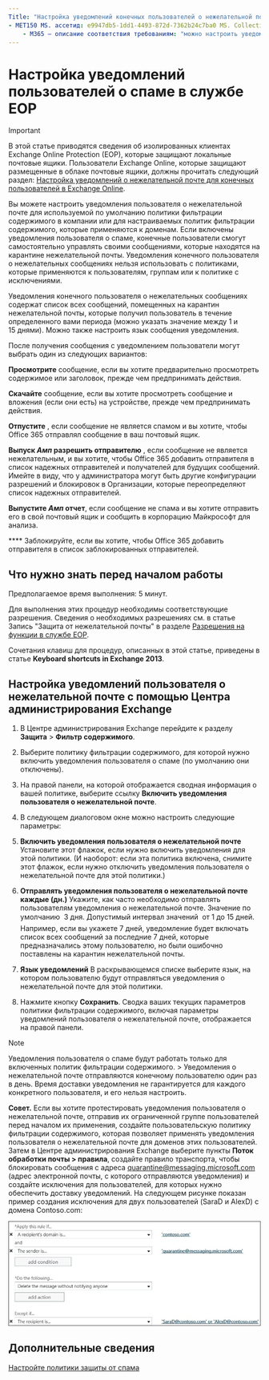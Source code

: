 ```yaml
---
Title: "Настройка уведомлений конечных пользователей о нежелательной почте в EOP" MS. author: кровлэй author: кккросс Manager: лаурави MS. аудитория: ИТ-специалистов МС. раздел: статья MS. Service: O365 – секкомп MS. Custom: TN2DMC локализатион_приорити: Normal Search. аппверид:
- MET150 MS. ассетид: e9947db5-1dd1-4493-872d-7362b24c7ba0 MS. Collection:
    - M365 — описание соответствия требованиям: "можно настроить уведомления о нежелательной почте для пользователей по умолчанию для политики фильтрации содержимого на уровне компании или для настраиваемых политик фильтрации содержимого, применяемых к доменам."
---
```


# <a name="configure-end-user-spam-notifications-in-eop"></a>Настройка уведомлений пользователей о спаме в службе EOP
  
> [!IMPORTANT]
> В этой статье приводятся сведения об изолированных клиентах Exchange Online Protection (EOP), которые защищают локальные почтовые ящики. Пользователи Exchange Online, которые защищают размещенные в облаке почтовые ящики, должны прочитать следующий раздел: [Настройка уведомлений о нежелательной почте для конечных пользователей в Exchange Online](configure-end-user-spam-notifications-in-exchange-online.md). 
  
Вы можете настроить уведомления пользователя о нежелательной почте для используемой по умолчанию политики фильтрации содержимого в компании или для настраиваемых политик фильтрации содержимого, которые применяются к доменам. Если включены уведомления пользователя о спаме, конечные пользователи смогут самостоятельно управлять своими сообщениями, которые находятся на карантине нежелательной почты. Уведомления конечного пользователя о нежелательных сообщениях нельзя использовать с политиками, которые применяются к пользователям, группам или к политике с исключениями.
  
Уведомления конечного пользователя о нежелательных сообщениях содержат список всех сообщений, помещенных на карантин нежелательной почты, которые получил пользователь в течение определенного вами периода (можно указать значение между 1 и 15 днями). Можно также настроить язык сообщения уведомления.
  
После получения сообщения с уведомлением пользователи могут выбрать один из следующих вариантов:

**Просмотрите** сообщение, если вы хотите предварительно просмотреть содержимое или заголовок, прежде чем предпринимать действия.

**Скачайте** сообщение, если вы хотите просмотреть сообщение и вложения (если они есть) на устройстве, прежде чем предпринимать действия.

**Отпустите** , если сообщение не является спамом и вы хотите, чтобы Office 365 отправлял сообщение в ваш почтовый ящик.

**Выпуск _Амп_ разрешить отправителю** , если сообщение не является нежелательным, и вы хотите, чтобы Office 365 добавить отправителя в список надежных отправителей и получателей для будущих сообщений. Имейте в виду, что у администратора могут быть другие конфигурации разрешений и блокировок в Организации, которые переопределяют список надежных отправителей.

**Выпустите _Амп_ отчет**, если сообщение не спама и вы хотите отправить его в свой почтовый ящик и сообщить в корпорацию Майкрософт для анализа.

**** Заблокируйте, если вы хотите, чтобы Office 365 добавить отправителя в список заблокированных отправителей.
  
## <a name="what-do-you-need-to-know-before-you-begin"></a>Что нужно знать перед началом работы
<a name="sectionSection0"> </a>

Предполагаемое время выполнения: 5 минут.
  
Для выполнения этих процедур необходимы соответствующие разрешения. Сведения о необходимых разрешениях см. в статье Запись "Защита от нежелательной почты" в разделе [Разрешения на функции в службе EOP](eop/feature-permissions-in-eop.md). 
  
Сочетания клавиш для процедур, описанных в этой статье, приведены в статье **Keyboard shortcuts in Exchange 2013**.
  
## <a name="use-the-eac-to-configure-end-user-spam-notifications"></a>Настройка уведомлений пользователя о нежелательной почте с помощью Центра администрирования Exchange

1. В Центре администрирования Exchange перейдите к разделу **Защита** \> **Фильтр содержимого**.
    
2. Выберите политику фильтрации содержимого, для которой нужно включить уведомления пользователя о спаме (по умолчанию они отключены).
    
3. На правой панели, на которой отображается сводная информация о вашей политике, выберите ссылку **Включить уведомления пользователя о нежелательной почте**. 
    
4. В следующем диалоговом окне можно настроить следующие параметры:
    
1. **Включить уведомления пользователя о нежелательной почте** Установите этот флажок, если нужно включить уведомления для этой политики. (И наоборот: если эта политика включена, снимите этот флажок, если нужно отключить уведомления пользователя о нежелательной почте для этой политики.) 
    
2. **Отправлять уведомления пользователя о нежелательной почте каждые (дн.)** Укажите, как часто необходимо отправлять пользователям уведомления о нежелательной почте. Значение по умолчанию  3 дня. Допустимый интервал значений  от 1 до 15 дней. Например, если вы укажете 7 дней, уведомление будет включать список всех сообщений за последние 7 дней, которые предназначались этому пользователю, но были ошибочно поставлены на карантин нежелательной почты. 
    
3. **Язык уведомлений** В раскрывающемся списке выберите язык, на котором пользователю будут отправляться уведомления о нежелательной почте для этой политики. 
    
5. Нажмите кнопку **Сохранить**. Сводка ваших текущих параметров политики фильтрации содержимого, включая параметры уведомлений пользователя о нежелательной почте, отображается на правой панели.
    
> [!NOTE]
>  Уведомления пользователя о спаме будут работать только для включенных политик фильтрации содержимого. >  Уведомления о нежелательной почте отправляются конечному пользователю один раз в день. Время доставки уведомления не гарантируется для каждого конкретного пользователя, и его нельзя настроить. 
  
 **Совет.** Если вы хотите протестировать уведомления пользователя о нежелательной почте, отправив их ограниченной группе пользователей перед началом их применения, создайте пользовательскую политику фильтрации содержимого, которая позволяет применять уведомления пользователя о нежелательной почте для доменов этих пользователей. Затем в Центре администрирования Exchange выберите пункты **Поток обработки почты \> правила**, создайте правило транспорта, чтобы блокировать сообщения с адреса quarantine@messaging.microsoft.com (адрес электронной почты, с которого отправляются уведомления) и создайте исключения для пользователей, для которых нужно обеспечить доставку уведомлений. На следующем рисунке показан пример создания исключения для двух пользователей (SaraD и AlexD) с домена Contoso.com: 
  
![Правило транспорта для тестирования уведомлений пользователей о нежелательной почте](media/EOP-ESN-testspecificusers.jpg)
  
## <a name="for-more-information"></a>Дополнительные сведения

[Настройте политики защиты от спама](configure-your-spam-filter-policies.md)
  
